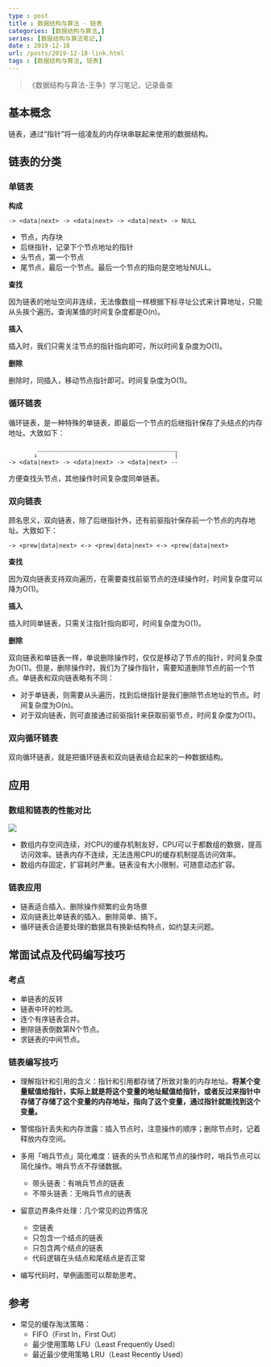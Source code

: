 ```yaml
---
type : post
title : 数据结构与算法 - 链表
categories: [数据结构与算法,] 
series: [数据结构与算法笔记,]
date : 2019-12-18
url: /posts/2019-12-18-link.html 
tags : [数据结构与算法, 链表]
---
```


> 《数据结构与算法-王争》学习笔记，记录备查

## 基本概念

链表，通过“指针”将一组凌乱的内存块串联起来使用的数据结构。

## 链表的分类

### 单链表

**构成**

```
-> <data|next> -> <data|next> -> <data|next> -> NULL 
```
- 节点，内存块
- 后继指针，记录下个节点地址的指针
- 头节点，第一个节点
- 尾节点，最后一个节点。最后一个节点的指向是空地址NULL。

**查找**

因为链表的地址空间非连续，无法像数组一样根据下标寻址公式来计算地址，只能从头挨个遍历。查询某值的时间复杂度都是O(n)。

**插入**

插入时，我们只需关注节点的指针指向即可，所以时间复杂度为O(1)。

**删除**

删除时，同插入，移动节点指针即可。时间复杂度为O(1)。

### 循环链表

循环链表，是一种特殊的单链表，即最后一个节点的后继指针保存了头结点的内存地址。大致如下：

```
        _______________________________________ 
       ↓                                      |
-> <data|next> -> <data|next> -> <data|next> --
```

方便查找头节点，其他操作时间复杂度同单链表。

### 双向链表

顾名思义，双向链表，除了后继指针外，还有前驱指针保存前一个节点的内存地址。大致如下：

```
-> <prew|data|next> <-> <prew|data|next> <-> <prew|data|next>
```

**查找**

因为双向链表支持双向遍历，在需要查找前驱节点的连续操作时，时间复杂度可以降为O(1)。

**插入**

插入时同单链表，只需关注指针指向即可，时间复杂度为O(1)。

**删除**

双向链表和单链表一样，单说删除操作时，仅仅是移动了节点的指针，时间复杂度为O(1)。但是，删除操作时，我们为了操作指针，需要知道删除节点的前一个节点。单链表和双向链表略有不同：

- 对于单链表，则需要从头遍历，找到后继指针是我们删除节点地址的节点。时间复杂度为O(n)。
- 对于双向链表，则可直接通过前驱指针来获取前驱节点，时间复杂度为O(1)。

### 双向循环链表

双向循环链表，就是把循环链表和双向链表结合起来的一种数据结构。

## 应用

### 数组和链表的性能对比

![](static/imgs/complexity/link.jpg)

- 数组内存空间连续，对CPU的缓存机制友好，CPU可以于都数组的数据，提高访问效率。链表内存不连续，无法连用CPU的缓存机制提高访问效率。
- 数组内存固定，扩容耗时严重。链表没有大小限制，可随意动态扩容。

### 链表应用

- 链表适合插入、删除操作频繁的业务场景
- 双向链表比单链表的插入、删除简单、搞下。
- 循环链表合适要处理的数据具有换新结构特点，如约瑟夫问题。

## 常面试点及代码编写技巧

### 考点

- 单链表的反转
- 链表中环的检测。
- 连个有序链表合并。
- 删除链表倒数第N个节点。
- 求链表的中间节点。

### 链表编写技巧

- 理解指针和引用的含义：指针和引用都存储了所致对象的内存地址。**将某个变量赋值给指针，实际上就是将这个变量的地址赋值给指针，或者反过来指针中存储了存储了这个变量的内存地址，指向了这个变量，通过指针就能找到这个变量。**

- 警惕指针丢失和内存泄露：插入节点时，注意操作的顺序；删除节点时，记着释放内存空间。
- 多用「哨兵节点」简化难度：链表的头节点和尾节点的操作时，哨兵节点可以简化操作。哨兵节点不存储数据。
  - 带头链表：有哨兵节点的链表
  - 不带头链表：无哨兵节点的链表

- 留意边界条件处理：几个常见的边界情况
  - 空链表
  - 只包含一个结点的链表
  - 只包含两个结点的链表
  - 代码逻辑在头结点和尾结点是否正常

- 编写代码时，举例画图可以帮助思考。

## 参考

- 常见的缓存淘汰策略：
  - FIFO（First In，First Out）
  - 最少使用策略 LFU（Least Frequently Used）
  - 最近最少使用策略 LRU（Least Recently Used）